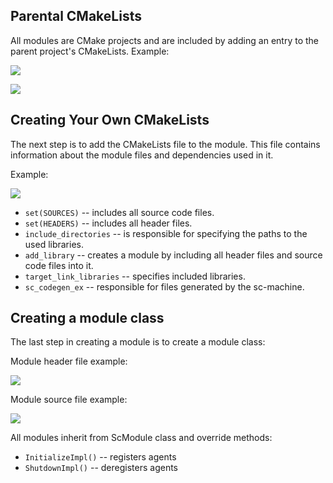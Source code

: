 ## Parental CMakeLists

All modules are CMake projects and are included by adding an entry to the parent project's CMakeLists.
Example:

<img src="../../images/cxxStructure.png"></img>

<img src="../../images/addInParentCMakeLists.png"></img>

## Creating Your Own CMakeLists

The next step is to add the CMakeLists file to the module. This file contains information about the module files and dependencies used in it.

Example:

<img src="../../images/CMakeLists.png"></img>

 - `set(SOURCES)` -- includes all source code files.
 - `set(HEADERS)` -- includes all header files.
 - `include_directories` -- is responsible for specifying the paths to the used libraries.
 - `add_library` -- creates a module by including all header files and source code files into it.
 - `target_link_libraries` -- specifies included libraries.
 - `sc_codegen_ex` -- responsible for files generated by the sc-machine.
 
## Creating a module class

The last step in creating a module is to create a module class:

Module header file example:

<img src="../../images/moduleHpp.png"></img>

Module source file example:

<img src="../../images/moduleCpp.png"></img>
 
All modules inherit from ScModule class and override methods:

 - `InitializeImpl()` -- registers agents
 - `ShutdownImpl()` -- deregisters agents

